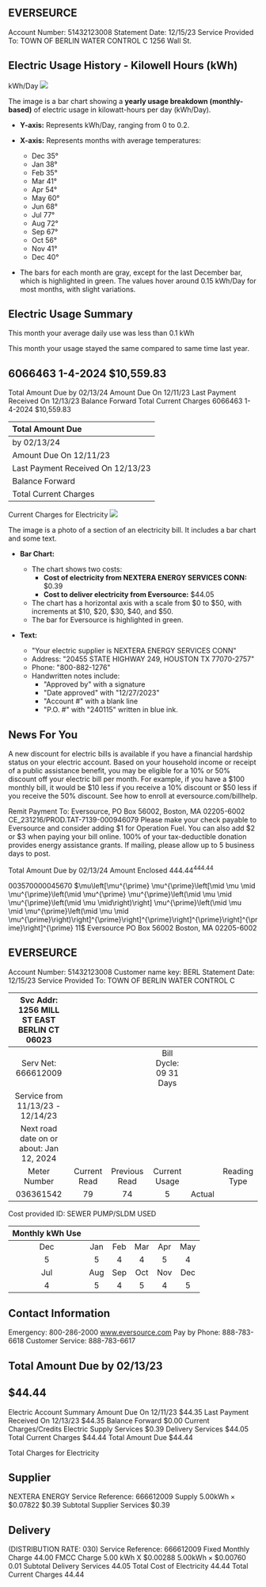 ## EVERSEURCE

Account Number: 51432123008
Statement Date: 12/15/23
Service Provided To:
TOWN OF BERLIN WATER CONTROL C
1256 Wall St.

## Electric Usage History - Kilowell Hours (kWh)

kWh/Day
![](images/img-0.jpeg)

The image is a bar chart showing a **yearly usage breakdown (monthly-based)** of electric usage in kilowatt-hours per day (kWh/Day). 

- **Y-axis:** Represents kWh/Day, ranging from 0 to 0.2.
- **X-axis:** Represents months with average temperatures:
  - Dec 35°
  - Jan 38°
  - Feb 35°
  - Mar 41°
  - Apr 54°
  - May 60°
  - Jun 68°
  - Jul 77°
  - Aug 72°
  - Sep 67°
  - Oct 56°
  - Nov 41°
  - Dec 40°

- The bars for each month are gray, except for the last December bar, which is highlighted in green. The values hover around 0.15 kWh/Day for most months, with slight variations.

## Electric Usage Summary

This month your average daily use was less than 0.1 kWh

This month your usage stayed the same compared to same time last year.

## 6066463 1-4-2024 \$10,559.83

Total Amount Due
by 02/13/24
Amount Due On 12/11/23
Last Payment Received On 12/13/23
Balance Forward
Total Current Charges
6066463 1-4-2024 \$10,559.83

| Total Amount Due |
| :-- |
| by $02 / 13 / 24$ |
| Amount Due On 12/11/23 |
| Last Payment Received On 12/13/23 |
| Balance Forward |
| Total Current Charges |

Current Charges for Electricity
![](images/img-1.jpeg)

The image is a photo of a section of an electricity bill. It includes a bar chart and some text.

- **Bar Chart:**
  - The chart shows two costs:
    - **Cost of electricity from NEXTERA ENERGY SERVICES CONN:** $0.39
    - **Cost to deliver electricity from Eversource:** $44.05
  - The chart has a horizontal axis with a scale from $0 to $50, with increments at $10, $20, $30, $40, and $50.
  - The bar for Eversource is highlighted in green.

- **Text:**
  - "Your electric supplier is NEXTERA ENERGY SERVICES CONN"
  - Address: "20455 STATE HIGHWAY 249, HOUSTON TX 77070-2757"
  - Phone: "800-882-1276"
  - Handwritten notes include:
    - "Approved by" with a signature
    - "Date approved" with "12/27/2023"
    - "Account #" with a blank line
    - "P.O. #" with "240115" written in blue ink.

## News For You

A new discount for electric bills is available if you have a financial hardship status on your electric account. Based on your household income or receipt of a public assistance benefit, you may be eligible for a $10 \%$ or $50 \%$ discount off your electric bill per month. For example, if you have a $\$ 100$ monthly bill, it would be $\$ 10$ less if you receive a $10 \%$ discount or $\$ 50$ less if you receive the $50 \%$ discount. See how to enroll at eversource.com/billhelp.

Remit Payment To: Eversource, PO Box 56002, Boston, MA 02205-6002
CE_231216/PROD.TAT-7139-000946079
Please make your check payable to Eversource and consider adding $\$ 1$ for Operation Fuel.
You can also add $\$ 2$ or $\$ 3$ when paying your bill online. $100 \%$ of your tax-deductible donation provides energy assistance grants. If mailing, please allow up to 5 business days to post.

Total Amount Due
by $02 / 13 / 24$
Amount Enclosed
$444.44^{444.44}$

003570000045670
$\mu\left[\mu^{\prime} \mu^{\prime}\left[\mid \mu \mid \mu^{\prime}\left(\mid \mu^{\prime} \mu^{\prime}\left(\mid \mu \mid \mu^{\prime}\left(\mid \mu \mid\right)\right] \mu^{\prime}\left(\mid \mu \mid \mu^{\prime}\left(\mid \mu \mid \mu^{\prime}\right)\right]^{\prime}\right]^{\prime}\right]^{\prime}\right]^{\prime}\right]^{\prime} 11$ Eversource
PO Box 56002
Boston, MA 02205-6002

## EVERSEURCE

Account Number: 51432123008
Customer name key: BERL
Statement Date: 12/15/23
Service Provided To:
TOWN OF BERLIN WATER CONTROL C

| Svc Addr: 1256 MILL ST EAST BERLIN CT 06023 |  |  |  |  |  |
| :--: | :--: | :--: | :--: | :--: | :--: |
| Serv Net: 666612009 |  |  | Bill Dycle: 09 31 Days |  |  |
| Service from 11/13/23 - 12/14/23 |  |  |  |  |  |
| Next road date on or about: Jan 12, 2024 |  |  |  |  |  |
| Meter Number | Current Read | Previous Read | Current Usage |  | Reading Type |
| 036361542 | 79 | 74 | 5 | Actual |  |

Cost provided ID: SEWER PUMP/SLDM USED

| Monthly kWh Use |  |  |  |  |  |
| :--: | :--: | :--: | :--: | :--: | :--: |
| Dec | Jan | Feb | Mar | Apr | May |
| 5 | 5 | 4 | 4 | 5 | 4 |
| Jul | Aug | Sep | Oct | Nov | Dec |
| 4 | 5 | 4 | 5 | 4 | 5 |

## Contact Information

Emergency: 800-286-2000
www.eversource.com
Pay by Phone: 888-783-6618
Customer Service: 888-783-6617

## Total Amount Due by 02/13/23

## $44.44

Electric Account Summary
Amount Due On 12/11/23
$44.35
Last Payment Received On 12/13/23
$44.35
Balance Forward
$0.00
Current Charges/Credits
Electric Supply Services
$0.39
Delivery Services
$44.05
Total Current Charges
$44.44
Total Amount Due
$44.44

Total Charges for Electricity

## Supplier

NEXTERA ENERGY
Service Reference: 666612009
Supply
$5.00 \mathrm{kWh} \times \$ 0.07822$
$0.39
Subtotal Supplier Services
$0.39

## Delivery

(DISTRIBUTION RATE: 030)
Service Reference: 666612009
Fixed Monthly Charge
$44.00$
FMCC Charge
5.00 kWh X $\$ 0.00288$
$5.00 \mathrm{kWh} \times \$ 0.00760$
$0.01$
Subtotal Delivery Services
$44.05$
Total Cost of Electricity
$44.44$
Total Current Charges
$44.44$
